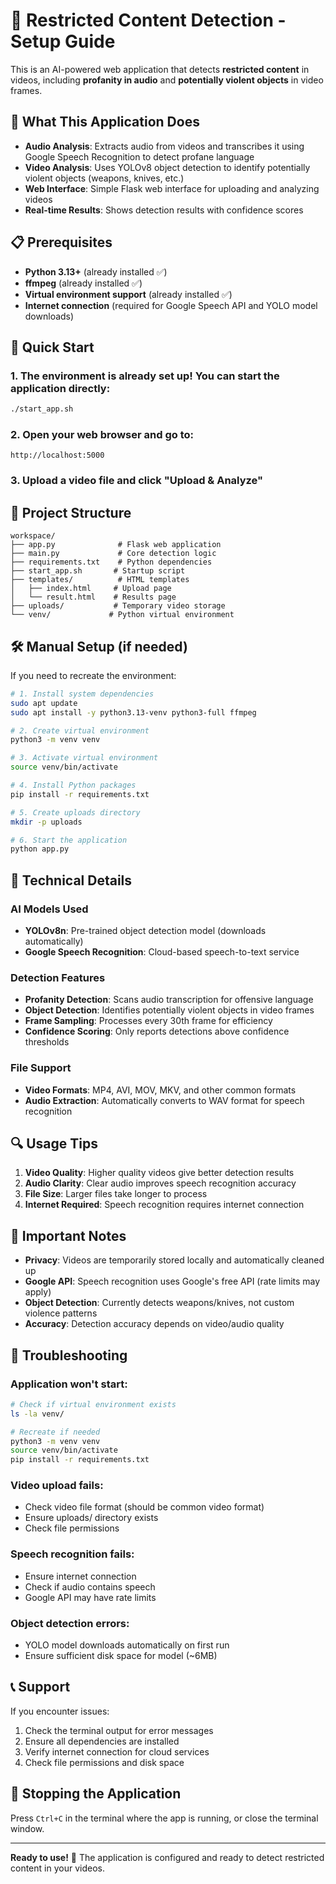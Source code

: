 # 🚫 Restricted Content Detection - Setup Guide

This is an AI-powered web application that detects **restricted content** in videos, including **profanity in audio** and **potentially violent objects** in video frames.

## 🎯 What This Application Does

- **Audio Analysis**: Extracts audio from videos and transcribes it using Google Speech Recognition to detect profane language
- **Video Analysis**: Uses YOLOv8 object detection to identify potentially violent objects (weapons, knives, etc.)
- **Web Interface**: Simple Flask web interface for uploading and analyzing videos
- **Real-time Results**: Shows detection results with confidence scores

## 📋 Prerequisites

- **Python 3.13+** (already installed ✅)
- **ffmpeg** (already installed ✅)
- **Virtual environment support** (already installed ✅)
- **Internet connection** (required for Google Speech API and YOLO model downloads)

## 🚀 Quick Start

### 1. The environment is already set up! You can start the application directly:

```bash
./start_app.sh
```

### 2. Open your web browser and go to:
```
http://localhost:5000
```

### 3. Upload a video file and click "Upload & Analyze"

## 📁 Project Structure

```
workspace/
├── app.py              # Flask web application
├── main.py             # Core detection logic
├── requirements.txt    # Python dependencies
├── start_app.sh       # Startup script
├── templates/          # HTML templates
│   ├── index.html     # Upload page
│   └── result.html    # Results page
├── uploads/           # Temporary video storage
└── venv/             # Python virtual environment
```

## 🛠️ Manual Setup (if needed)

If you need to recreate the environment:

```bash
# 1. Install system dependencies
sudo apt update
sudo apt install -y python3.13-venv python3-full ffmpeg

# 2. Create virtual environment
python3 -m venv venv

# 3. Activate virtual environment
source venv/bin/activate

# 4. Install Python packages
pip install -r requirements.txt

# 5. Create uploads directory
mkdir -p uploads

# 6. Start the application
python app.py
```

## 🔧 Technical Details

### AI Models Used
- **YOLOv8n**: Pre-trained object detection model (downloads automatically)
- **Google Speech Recognition**: Cloud-based speech-to-text service

### Detection Features
- **Profanity Detection**: Scans audio transcription for offensive language
- **Object Detection**: Identifies potentially violent objects in video frames
- **Frame Sampling**: Processes every 30th frame for efficiency
- **Confidence Scoring**: Only reports detections above confidence thresholds

### File Support
- **Video Formats**: MP4, AVI, MOV, MKV, and other common formats
- **Audio Extraction**: Automatically converts to WAV format for speech recognition

## 🔍 Usage Tips

1. **Video Quality**: Higher quality videos give better detection results
2. **Audio Clarity**: Clear audio improves speech recognition accuracy
3. **File Size**: Larger files take longer to process
4. **Internet Required**: Speech recognition requires internet connection

## 🚨 Important Notes

- **Privacy**: Videos are temporarily stored locally and automatically cleaned up
- **Google API**: Speech recognition uses Google's free API (rate limits may apply)
- **Object Detection**: Currently detects weapons/knives, not custom violence patterns
- **Accuracy**: Detection accuracy depends on video/audio quality

## 🐛 Troubleshooting

### Application won't start:
```bash
# Check if virtual environment exists
ls -la venv/

# Recreate if needed
python3 -m venv venv
source venv/bin/activate
pip install -r requirements.txt
```

### Video upload fails:
- Check video file format (should be common video format)
- Ensure uploads/ directory exists
- Check file permissions

### Speech recognition fails:
- Ensure internet connection
- Check if audio contains speech
- Google API may have rate limits

### Object detection errors:
- YOLO model downloads automatically on first run
- Ensure sufficient disk space for model (~6MB)

## 📞 Support

If you encounter issues:
1. Check the terminal output for error messages
2. Ensure all dependencies are installed
3. Verify internet connection for cloud services
4. Check file permissions and disk space

## 🔄 Stopping the Application

Press `Ctrl+C` in the terminal where the app is running, or close the terminal window.

---

**Ready to use!** 🎉 The application is configured and ready to detect restricted content in your videos.